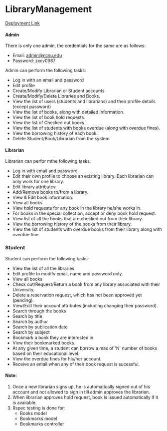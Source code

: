 
# LibraryManagement

[Deployment Link](https://damp-caverns-33581.herokuapp.com/)

#### Admin

There is only one admin, the credentials for the same are as follows:
* Email: admin@ncsu.edu
* Password: zxcv0987

Admin can perform the following tasks:

* Log in with an email and password
* Edit profile
* Create/Modify Librarian or Student accounts
* Create/Modify/Delete Libraries and Books.
* View the list of users (students and librarians) and their profile details (except password)
* View the list of books, along with detailed information.
* View the list of book hold requests.
* View the list of Checked out books.
* View the list of students with books overdue (along with overdue fines).
* View the borrowing history of each book.
* Delete Student/Book/Librarian from the system

#### Librarian

Librarian can perfor mthe following tasks:

* Log in with email and password.
* Edit their own profile to choose an existing library. Each librarian can only work for one library.
* Edit library attributes.
* Add/Remove books to/from a library.
* View & Edit book information.
* View all books.
* View hold requests for any book in the library he/she works in.
* For books in the special collection, accept or deny book hold request.
* View list of all the books that are checked out from their library.
* View the borrowing history of the books from their library.
* View the list of students with overdue books from their library along with overdue fine.

### Student

Student can perform the following tasks:

* View the list of all the libraries
* Edit profile to modify email, name and password only.
* View all books
* Check out/Request/Return a book from any library associated with their University.
* Delete a reservation request, which has not been approved yet (pending).
* View/Edit their account attributes (including changing their password).
* Search through the books
* Search by title
* Search by author
* Search by publication date
* Search by subject
* Bookmark a book they are interested in.
* View their bookmarked books.
* At any given time, a student can borrow a max of 'N' number of books based on their educational level.
* View the overdue fines for his/her account.
* Receive an email when any of their book request is sucessful.

#### Note:

1) Once a new librarian signs up, he is automatically signed out of his account and not allowed to sign in till admin approves the librarian. 
2) When librarian approves hold request, book is issued automatically if it is available.
3) Rspec testing is done for:
    * Books model
    * Bookmarks model
    * Bookmarks controller


